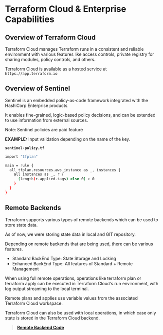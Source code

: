 # Terraform Cloud & Enterprise Capabilities


## Overview of Terraform Cloud

Terraform Cloud manages Terraform runs in a consistent and reliable environment with various features like access controls, private registry for sharing modules, policy controls, and others.

Terraform Cloud is available as a hosted service at `https://app.terraform.io`

## Overview of Sentinel

Sentinel is an embedded policy-as-code framework integrated with the HashiCorp Enterprise products. 

It enables fine-grained, logic-based policy decisions, and can be extended to use information from external sources.

Note: Sentinel policies are paid feature 

**EXAMPLE:** Input validation depending on the name of the key.

**`sentinel-policy.tf`**

```sh
import "tfplan"

main = rule {
  all tfplan.resources.aws_instance as _, instances {
    all instances as _, r {
      (length(r.applied.tags) else 0) > 0
    }
  }
}
```


## Remote Backends

Terraform supports various types of remote backends which can be used to store state data.

As of now, we were storing state data in local and GIT repository.

Depending on remote backends that are being used,  there can be various features.

*	Standard BackEnd Type:  State Storage and Locking
*	Enhanced BackEnd Type:  All features of Standard + Remote Management

When using full remote operations, operations like terraform plan or terraform apply can be executed in Terraform Cloud's run environment, with log output streaming to the local terminal. 

Remote plans and applies use variable values from the associated Terraform Cloud workspace.

Terraform Cloud can also be used with local operations, in which case only state is stored in the Terraform Cloud backend.


> **[Remote Backend Code][df1]**

[df1]: <remote-backend.md>